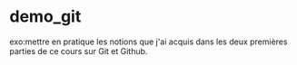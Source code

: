 # demo_git
exo:mettre en pratique les notions que j'ai acquis dans les deux premières parties de ce cours sur Git et Github.
